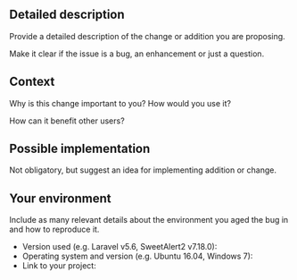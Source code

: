 <!-- Provide a general summary of the issue in the Title above -->

## Detailed description

Provide a detailed description of the change or addition you are proposing.

Make it clear if the issue is a bug, an enhancement or just a question.

## Context

Why is this change important to you? How would you use it?

How can it benefit other users?

## Possible implementation

Not obligatory, but suggest an idea for implementing addition or change.

## Your environment

Include as many relevant details about the environment you aged the bug in and how to reproduce it.

* Version used (e.g. Laravel v5.6, SweetAlert2 v7.18.0):
* Operating system and version (e.g. Ubuntu 16.04, Windows 7):
* Link to your project:
